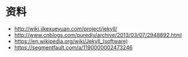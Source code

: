 # 资料
- http://wiki.jikexueyuan.com/project/jekyll/
- http://www.cnblogs.com/purediy/archive/2013/03/07/2948892.html
- https://en.wikipedia.org/wiki/Jekyll_(software)
- https://segmentfault.com/a/1190000002473246